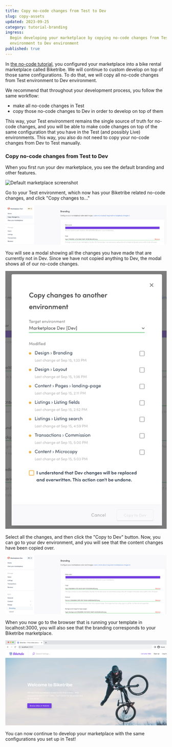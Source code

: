 ```yaml
---
title: Copy no-code changes from Test to Dev
slug: copy-assets
updated: 2023-09-25
category: tutorial-branding
ingress:
  Begin developing your marketplace by copying no-code changes from Test
  environment to Dev environment
published: true
---
```


In
[the no-code tutorial](https://www.sharetribe.com/help/en/articles/8418029-tutorial-introduction),
you configured your marketplace into a bike rental marketplace called
Biketribe. We will continue to custom develop on top of those same
configurations. To do that, we will copy all no-code changes from Test
environment to Dev environment.

We recommend that throughout your development process, you follow the
same workflow:

- make all no-code changes in Test
- copy those no-code changes to Dev in order to develop on top of them

This way, your Test environment remains the single source of truth for
no-code changes, and you will be able to make code changes on top of the
same configuration that you have in the Test (and possibly Live)
environments. This way, you also do not need to copy your no-code
changes from Dev to Test manually.

### Copy no-code changes from Test to Dev

When you first run your dev marketplace, you see the default branding
and other features.

![Default marketplace screenshot](./generic-landingpage.png)

Go to your Test environment, which now has your Biketribe related
no-code changes, and click "Copy changes to..."

![Copy changes selection](./copy_changes_to.png)

You will see a modal showing all the changes you have made that are
currently not in Dev. Since we have not copied anything to Dev, the
modal shows all of our no-code changes.

![Copy changes modal](./copy_changes_modal_blank.png)

Select all the changes, and then click the "Copy to Dev" button. Now,
you can go to your dev environment, and you will see that the content
changes have been copied over.

![Assets in dev environment](./assets_in_dev.png)

When you now go to the browser that is running your template in
localhost:3000, you will also see that the branding corresponds to your
Biketribe marketplace.

![Localhost with Biketribe theme](./dev_with_biketribe.png)

You can now continue to develop your marketplace with the same
configurations you set up in Test!
